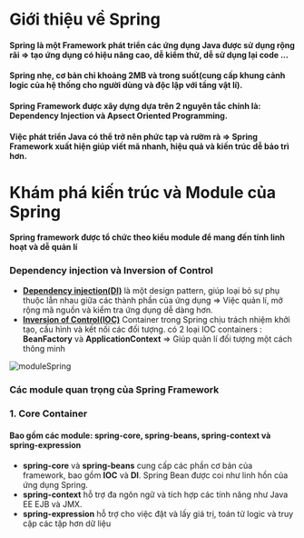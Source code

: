 # Giới thiệu về Spring
#### Spring là một Framework phát triển các ứng dụng Java được sử dụng rộng rãi => tạo ứng dụng có hiệu năng cao, dễ kiểm thử, dễ sử dụng lại code ...
#### Spring nhẹ, cơ bản chỉ khoảng 2MB và trong suốt(cung cấp khung cảnh logic của hệ thống cho người dùng và độc lập với tầng vật lí).
#### Spring Framework được xây dựng dựa trên 2 nguyên tắc chính là: **Dependency Injection** và **Apsect Oriented Programming**.
#### Việc phát triển Java có thể trở nên phức tạp và rườm rà => Spring Framework xuất hiện giúp viết mã nhanh, hiệu quả và kiến trúc dễ bảo trì hơn.

# Khám phá kiến trúc và Module của Spring
#### Spring framework được tổ chức theo kiểu module để mang đến tính linh hoạt và dễ quản lí

### Dependency injection và Inversion of Control
* **[Dependency injection(DI)](https://kungfutech.edu.vn/bai-viet/spring-boot/dependency-injection)** là một design pattern, giúp loại bỏ sự phụ thuộc lẫn nhau giữa các thành phần của ứng dụng => Việc quản lí, mở rộng mã nguồn và kiểm tra ứng dụng dễ dàng hơn.
* **[Inversion of Control(IOC)](https://kungfutech.edu.vn/bai-viet/spring-boot/nguyen-ly-ioc-trong-spring)** Container trong Spring chịu trách nhiệm khởi tạo, cấu hình và kết nối các đối tượng. có 2 loại IOC containers : **BeanFactory** và **ApplicationContext** => Giúp quản lí đối tượng một cách thông minh

![moduleSpring](https://docs.spring.io/spring-framework/docs/4.3.x/spring-framework-reference/html/images/spring-overview.png)

### Các module quan trọng của Spring Framework
### 1. Core Container
#### Bao gồm các module: **spring-core**, **spring-beans**, **spring-context** và **spring-expression**
* **spring-core** và **spring-beans** cung cấp các phần cơ bản của framework, bao gồm **IOC** và **DI**. Spring Bean được coi như linh hồn của ứng dụng Spring.
* **spring-context** hỗ trợ đa ngôn ngữ và tích hợp các tính năng như Java EE EJB và JMX.
* **spring-expression** hỗ trợ cho việc đặt và lấy giá trị, toán tử logic và truy cập các tập hơn dữ liệu